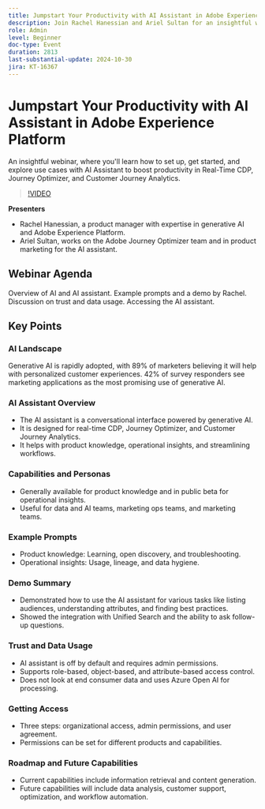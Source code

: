 ```yaml
---
title: Jumpstart Your Productivity with AI Assistant in Adobe Experience Platform
description: Join Rachel Hanessian and Ariel Sultan for an insightful webinar, where you'll learn how to set up, get started, and explore use cases with AI Assistant to boost productivity in Real-Time CDP, Journey Optimizer, and Customer Journey Analytics.
role: Admin
level: Beginner
doc-type: Event
duration: 2813
last-substantial-update: 2024-10-30
jira: KT-16367
---
```


# Jumpstart Your Productivity with AI Assistant in Adobe Experience Platform

An insightful webinar, where you'll learn how to set up, get started, and explore use cases with AI Assistant to boost productivity in Real-Time CDP, Journey Optimizer, and Customer Journey Analytics.

>[!VIDEO](https://video.tv.adobe.com/v/3435344/?learn=on)

**Presenters**

* Rachel Hanessian, a product manager with expertise in generative AI and Adobe Experience Platform.
* Ariel Sultan, works on the Adobe Journey Optimizer team and in product marketing for the AI assistant.

## Webinar Agenda

Overview of AI and AI assistant.
Example prompts and a demo by Rachel.
Discussion on trust and data usage.
Accessing the AI assistant.

## Key Points

### AI Landscape

Generative AI is rapidly adopted, with 89% of marketers believing it will help with personalized customer experiences.
42% of survey responders see marketing applications as the most promising use of generative AI.

### AI Assistant Overview

* The AI assistant is a conversational interface powered by generative AI.
* It is designed for real-time CDP, Journey Optimizer, and Customer Journey Analytics.
* It helps with product knowledge, operational insights, and streamlining workflows.

### Capabilities and Personas

* Generally available for product knowledge and in public beta for operational insights.
* Useful for data and AI teams, marketing ops teams, and marketing teams.

### Example Prompts

* Product knowledge: Learning, open discovery, and troubleshooting.
* Operational insights: Usage, lineage, and data hygiene.

### Demo Summary

* Demonstrated how to use the AI assistant for various tasks like listing audiences, understanding attributes, and finding best practices. 
* Showed the integration with Unified Search and the ability to ask follow-up questions.

### Trust and Data Usage

* AI assistant is off by default and requires admin permissions.
* Supports role-based, object-based, and attribute-based access control.
* Does not look at end consumer data and uses Azure Open AI for processing.

### Getting Access

* Three steps: organizational access, admin permissions, and user agreement.
* Permissions can be set for different products and capabilities.

### Roadmap and Future Capabilities

* Current capabilities include information retrieval and content generation.
* Future capabilities will include data analysis, customer support, optimization, and workflow automation.
